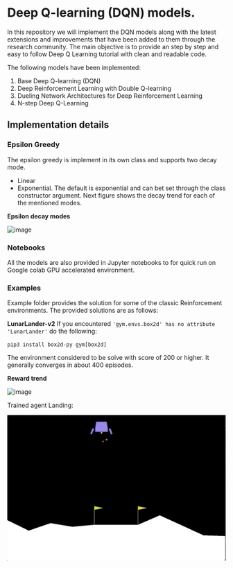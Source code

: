 # Deep Q-learning (DQN) models.
In this repository we will implement the DQN models along with the latest extensions and improvements 
that have been added to them through the research community. 
The main objective is to provide an step by step and easy to follow Deep Q Learning tutorial with clean and readable code.

The following models have been implemented: 
1. Base Deep Q-learning (DQN)
2. Deep Reinforcement Learning with Double Q-learning 
3. Dueling Network Architectures for Deep Reinforcement Learning 
4. N-step Deep Q-Learning

## Implementation details
### Epsilon Greedy
The epsilon greedy is implement in its own class and supports two decay mode.
- Linear
- Exponential. 
The default is exponential and can bet set through the class constructor argument. Next figure shows the decay trend for each of the mentioned modes.

**Epsilon decay modes**

![image](https://user-images.githubusercontent.com/32692718/78941409-dd8cab00-7a74-11ea-978d-f348d1956bac.png)


### Notebooks
All the models are also provided in Jupyter notebooks to for quick run on Google colab GPU accelerated environment.


### Examples

Example folder provides the solution for some of the classic Reinforcement environments.
The provided solutions are as follows:

**LunarLander-v2**
If you encountered `'gym.envs.box2d' has no attribute 'LunarLander'` do the following:
```shell script
pip3 install box2d-py gym[box2d]
```
The environment considered to be solve with score of 200 or higher. It generally converges in about 400 episodes.

**Reward trend**

![image](https://user-images.githubusercontent.com/32692718/78945668-18471100-7a7e-11ea-9d76-27c91cc9f23f.png)

Trained agent Landing:

![image](../img/lunarlander-dqn-n-step-317.gif)
